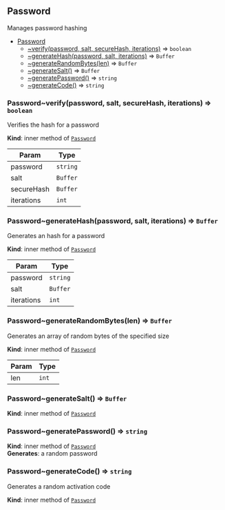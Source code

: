 <a name="module_Password"></a>

## Password
Manages password hashing


* [Password](#module_Password)
    * [~verify(password, salt, secureHash, iterations)](#module_Password..verify) ⇒ <code>boolean</code>
    * [~generateHash(password, salt, iterations)](#module_Password..generateHash) ⇒ <code>Buffer</code>
    * [~generateRandomBytes(len)](#module_Password..generateRandomBytes) ⇒ <code>Buffer</code>
    * [~generateSalt()](#module_Password..generateSalt) ⇒ <code>Buffer</code>
    * [~generatePassword()](#module_Password..generatePassword) ⇒ <code>string</code>
    * [~generateCode()](#module_Password..generateCode) ⇒ <code>string</code>

<a name="module_Password..verify"></a>

### Password~verify(password, salt, secureHash, iterations) ⇒ <code>boolean</code>
Verifies the hash for a password

**Kind**: inner method of [<code>Password</code>](#module_Password)  

| Param | Type |
| --- | --- |
| password | <code>string</code> | 
| salt | <code>Buffer</code> | 
| secureHash | <code>Buffer</code> | 
| iterations | <code>int</code> | 

<a name="module_Password..generateHash"></a>

### Password~generateHash(password, salt, iterations) ⇒ <code>Buffer</code>
Generates an hash for a password

**Kind**: inner method of [<code>Password</code>](#module_Password)  

| Param | Type |
| --- | --- |
| password | <code>string</code> | 
| salt | <code>Buffer</code> | 
| iterations | <code>int</code> | 

<a name="module_Password..generateRandomBytes"></a>

### Password~generateRandomBytes(len) ⇒ <code>Buffer</code>
Generates an array of random bytes of the specified size

**Kind**: inner method of [<code>Password</code>](#module_Password)  

| Param | Type |
| --- | --- |
| len | <code>int</code> | 

<a name="module_Password..generateSalt"></a>

### Password~generateSalt() ⇒ <code>Buffer</code>
**Kind**: inner method of [<code>Password</code>](#module_Password)  
<a name="module_Password..generatePassword"></a>

### Password~generatePassword() ⇒ <code>string</code>
**Kind**: inner method of [<code>Password</code>](#module_Password)  
**Generates**: a random password  
<a name="module_Password..generateCode"></a>

### Password~generateCode() ⇒ <code>string</code>
Generates a random activation code

**Kind**: inner method of [<code>Password</code>](#module_Password)  
